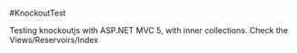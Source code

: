 #KnockoutTest

Testing knockoutjs with ASP.NET MVC 5, with inner collections. Check the Views/Reservoirs/Index